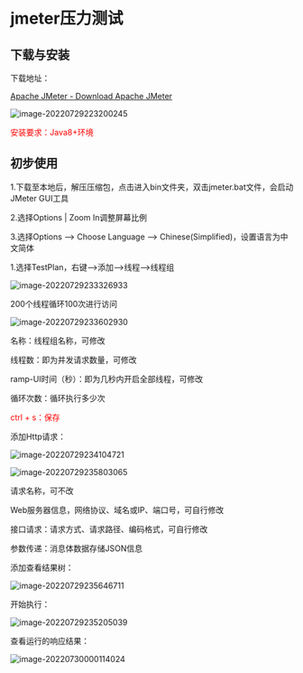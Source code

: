 # jmeter压力测试

## 下载与安装

下载地址：

[Apache JMeter - Download Apache JMeter](https://jmeter.apache.org/download_jmeter.cgi)

![image-20220729223200245](../../md-photo/image-20220729223200245-16591051247201.png)



<font color='red'>安装要求：Java8+环境</font>

## 初步使用

1.下载至本地后，解压压缩包，点击进入bin文件夹，双击jmeter.bat文件，会启动JMeter GUI工具

2.选择Options | Zoom In调整屏幕比例

3.选择Options --> Choose Language --> Chinese(Simplified)，设置语言为中文简体



1.选择TestPlan，右键-->添加-->线程-->线程组

![image-20220729233326933](../../md-photo/image-20220729233326933-16591088138403.png)



200个线程循环100次进行访问

![image-20220729233602930](../../md-photo/image-20220729233602930.png)



名称：线程组名称，可修改

线程数：即为并发请求数量，可修改

ramp-UI时间（秒）：即为几秒内开启全部线程，可修改

循环次数：循环执行多少次



<font color='red'>ctrl + s：保存</font>

添加Http请求：

![image-20220729234104721](../../md-photo/image-20220729234104721.png)



![image-20220729235803065](../../md-photo/image-20220729235803065.png)



请求名称，可不改

Web服务器信息，网络协议、域名或IP、端口号，可自行修改

接口请求：请求方式、请求路径、编码格式，可自行修改

参数传递：消息体数据存储JSON信息



添加查看结果树：

![image-20220729235646711](../../md-photo/image-20220729235646711.png)





开始执行：

![image-20220729235205039](../../md-photo/image-20220729235205039.png)



查看运行的响应结果：

![image-20220730000114024](../../md-photo/image-20220730000114024.png)